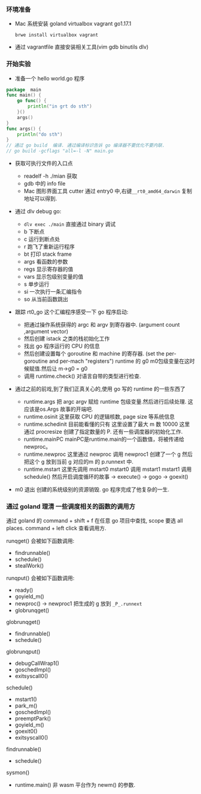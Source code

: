### 环境准备


- Mac 系统安装 goland virtualbox vagrant go1.17.1

    `brwe install virtualbox vagrant`
- 通过 vagrantfile 直接安装相关工具(vim gdb binutils dlv)

### 开始实验

- 准备一个 hello world.go 程序
```go
package  main
func main() {
	go func() {
		println("in grt do sth")
    }()
	args()
}
func args() {
	println("do sth")
}
// 通过 go build  编译. 通过编译标识告诉 go 编译器不要优化不要内联.
// go build -gcflags "all=-l -N" main.go
```

- 获取可执行文件的入口点
  * readelf -h ./mian 获取
  * gdb 中的 info file
  * Mac 图形界面工具 cutter 通过 entry0 中,右键`__rt0_amd64_darwin` 复制地址可以得到.

- 通过 dlv debug go:
  * `dlv exec ./main` 直接通过 binary 调试
  * b 下断点
  * c 运行到断点处
  * r 跑飞了重新运行程序
  * bt 打印 stack frame
  * args 看函数的参数
  * regs 显示寄存器的值
  * vars 显示包级别变量的值
  * s 单步运行
  * si 一次执行一条汇编指令
  * so 从当前函数跳出
  
- 跟踪 rt0_go 这个汇编程序感受一下 go 程序启动:
  * 把通过操作系统获得的 argc 和 argv 到寄存器中. (argument count ,argument vector)
  * 然后创建 istack 之类的栈初始化工作
  * 找出 go 程序运行的 CPU 的信息
  * 然后创建设置每个 goroutine 和 machine 的寄存器. (set the per-goroutine and per-mach "registers") runtime 的 g0 m0包级变量在这时候赋值.然后让 m->g0 = g0
  * 调用 runtime.check() 对语言自带的类型进行检查.

- 通过之前的前戏,到了我们正真关心的,使用 go 写的 runtime 的一些东西了
  * runtime.args 把 argc argv 赋给 runtime 包级变量.然后进行后续处理. 这应该是os.Args 故事的开端吧.
  * runtime.osinit 这里获取 CPU 的逻辑核数, page size 等系统信息
  * runtime.schedinit 目前能看懂的只有 这里设置了最大 m 数 10000 这里通过 procresize 创建了指定数量的 P. 还有一些调度器的初始化工作.
  * runtime.mainPC mainPC是runtime.main的一个函数值，将被传递给newproc。
  * runtime.newproc  这里通过 newproc 调用 newproc1 创建了一个 g 然后把这个 g 放到当前 g 对应的m 的 p.runnext 中.
  * runtime.mstart 这里先调用 mstart0 mstart0 调用 mstart1 mstart1 调用 schedule() 然后开启调度循环的故事 -> execute() -> gogo -> goexit()
- m0 退出 创建的系统级别的资源销毁. go 程序完成了他复杂的一生.

### 通过 goland 理清 一些调度相关的函数的调用方


通过 goland 的 command + shift + f 在任意 go 项目中查找, scope 要选 all places.
command + left click 查看调用方.



runqget() 会被如下函数调用:
* findrunnable()
* schedule()
* stealWork()

runqput() 会被如下函数调用:
* ready()
* goyield_m()
* newproc() -> newproc1 把生成的 g 放到 `_P_.runnext`
* globrunqget()

globrunqget()
* findrunnable()
* schedule()

globrunqput()
* debugCallWrap1()
* goschedImpl()
* exitsyscall0()

schedule()
* mstart1()
* park_m()
* goschedImpl()
* preemptPark()
* goyield_m()
* goexit0()
* exitsyscall0()

findrunnable()
* schedule()

sysmon()
* runtime.main() 非 wasm 平台作为 newm() 的参数.